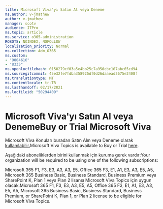 ```yaml
---
title: Microsoft Viva'yı Satın Al veya Deneme
ms.author: v-jmathew
author: v-jmathew
manager: scotv
audience: ITPro
ms.topic: article
ms.service: o365-administration
ROBOTS: NOINDEX, NOFOLLOW
localization_priority: Normal
ms.collection: Adm_O365
ms.custom:
- "9004616"
- "8335"
ms.openlocfilehash: 0150279cf03a5e4bb25c7a950cbc107abc65cd94
ms.sourcegitcommit: 45e32fe7fdba358925df0d26daaead2675e2408f
ms.translationtype: MT
ms.contentlocale: tr-TR
ms.lasthandoff: 02/17/2021
ms.locfileid: "50294409"
---
```

# <a name="buy-or-trial-microsoft-viva"></a><span data-ttu-id="c736f-102">Microsoft Viva'yı Satın Al veya Deneme</span><span class="sxs-lookup"><span data-stu-id="c736f-102">Buy or Trial Microsoft Viva</span></span>

<span data-ttu-id="c736f-103">Microsoft Viva Konuları buradan Satın Alın veya Deneme olarak [kullanılabilir.](https://aka.ms/BuyVivaTopics)</span><span class="sxs-lookup"><span data-stu-id="c736f-103">Microsoft Viva Topics is available to Buy or Trial [here](https://aka.ms/BuyVivaTopics).</span></span>

<span data-ttu-id="c736f-104">Aşağıdaki aboneliklerden birini kullanmak için kuruma gerek vardır:</span><span class="sxs-lookup"><span data-stu-id="c736f-104">Your organization will be required to be using one of the following subscriptions:</span></span>

<span data-ttu-id="c736f-105">Microsoft 365 F1, F3, E3, A3, A3, E5, Office 365 F3, E1, A1, E3, A3, E5, A5, Microsoft 365 Business Basic, Business Standard, Business Premium veya SharePoint K, Plan 1 veya Plan 2 lisansı Microsoft Viva Topics için uygun olacak.</span><span class="sxs-lookup"><span data-stu-id="c736f-105">Microsoft 365 F1, F3, E3, A3, E5, A5, Office 365 F3, E1, A1, E3, A3, E5, A5, Microsoft 365 Business Basic, Business Standard, Business Premium, or SharePoint K, Plan 1, or Plan 2 license to be eligible for Microsoft Viva Topics.</span></span>
